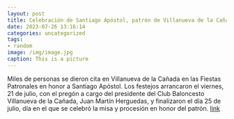```yaml
---
layout: post
title: Celebración de Santiago Apóstol, patrón de Villanueva de la Cañada
date: 2023-07-26 13:16:14
categories: uncategorized
tags:
- random
image: /img/image.jpg
caption: This is a picture
---
```

Miles de personas se dieron cita en Villanueva de la Cañada en las Fiestas Patronales en honor a Santiago Apóstol. Los festejos arrancaron el viernes, 21 de julio, con el pregón a cargo del presidente del Club Baloncesto Villanueva de la Cañada, Juan Martín Herguedas, y finalizaron el día 25 de julio, día en el que se celebró la misa y procesión en honor del patrón.   [link](https://www.ayto-villacanada.es/tu-ayuntamiento/celebracion-de-santiago-apostol-patron-de-villanueva-de-la-canada/)
